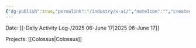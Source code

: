 ```yaml
---
{"dg-publish":true,"permalink":"/industry/x-ai/","noteIcon":"","created":"2025-07-07T14:23:44.642-05:00"}
---
```


Date: [[-Daily Activity Log-/2025 06-June 17\|2025 06-June 17]]

Projects: [[Colossus\|Colossus]]